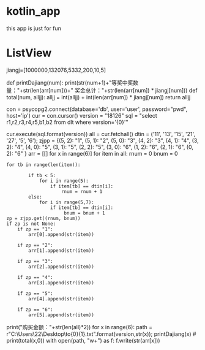 # kotlin_app

this app is just for fun

# ListView

jiangj=[1000000,132076,5332,200,10,5]

def printDajiang(num):
    print(str(num+1)+"等奖中奖数量："+str(len(arr[num]))+" 奖金总计："+str(len(arr[num]) * jiangj[num]))
def total(num, alljj):
    alljj = int(alljj) + int(len(arr[num]) * jiangj[num])
    return alljj

con = psycopg2.connect(database='db', user='user', password="pwd", host='ip')
cur = con.cursor()
version = "18126"
sql = "select r1,r2,r3,r4,r5,b1,b2 from dlt where version='{0}'"

cur.execute(sql.format(version))
all = cur.fetchall()
dtin = ('11', '13', '15', '21', '27', '5', '6');
zjpp = {(5, 2): "1",
        (5, 1): "2",
        (5, 0): "3",
        (4, 2): "3",
        (4, 1): "4",
        (3, 2): "4",
        (4, 0): "5",
        (3, 1): "5",
        (2, 2): "5",
        (3, 0): "6",
        (1, 2): "6",
        (2, 1): "6",
        (0, 2): "6"
        }
arr = [[] for x in range(6)]
for item in all:
    rnum = 0
    bnum = 0

    for tb in range(len(item)):

            if tb < 5:
                for i in range(5):
                    if item[tb] == dtin[i]:
                        rnum = rnum + 1
            else:
                for i in range(5,7):
                    if item[tb] == dtin[i]:
                         bnum = bnum + 1
    zp = zjpp.get((rnum, bnum))
    if zp is not None:
        if zp == "1":
            arr[0].append(str(item))

        if zp == "2":
            arr[1].append(str(item))

        if zp == "3":
            arr[2].append(str(item))

        if zp == "4":
            arr[3].append(str(item))

        if zp == "5":
            arr[4].append(str(item))

        if zp == "6":
            arr[5].append(str(item))

print("购买金额："+str(len(all)*2))
for x in range(6):
    path = r"C:\Users\22\Desktop\to\{0}\{1}.txt".format(version,str(x));
    printDajiang(x)
    # print(total(x,0))
    with open(path, "w+") as f:
        f.write(str(arr[x]))
